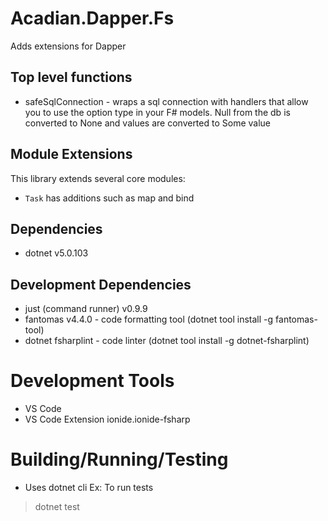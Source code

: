 # Acadian.Dapper.Fs

Adds extensions for Dapper

## Top level functions
- safeSqlConnection - wraps a sql connection with handlers that allow you to use the option type in your F# models. Null from the db is converted to None and values are converted to Some value

## Module Extensions

This library extends several core modules:

- `Task` has additions such as map and bind

## Dependencies
- dotnet v5.0.103

## Development Dependencies
- just (command runner) v0.9.9
- fantomas v4.4.0 - code formatting tool (dotnet tool install -g fantomas-tool)
- dotnet fsharplint - code linter (dotnet tool install -g dotnet-fsharplint)

# Development Tools
- VS Code
- VS Code Extension ionide.ionide-fsharp

# Building/Running/Testing
- Uses dotnet cli
Ex: To run tests
> dotnet test


